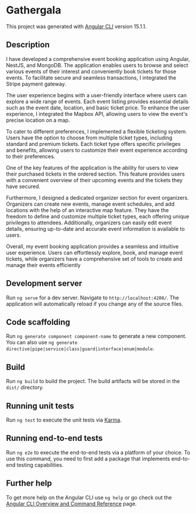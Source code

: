 # Gathergala

This project was generated with [Angular CLI](https://github.com/angular/angular-cli) version 15.1.1.

## Description

I have developed a comprehensive event booking application using Angular, NestJS, and MongoDB. The application enables users to browse and select various events of their interest and conveniently book tickets for those events. To facilitate secure and seamless transactions, I integrated the Stripe payment gateway.

The user experience begins with a user-friendly interface where users can explore a wide range of events. Each event listing provides essential details such as the event date, location, and basic ticket price. To enhance the user experience, I integrated the Mapbox API, allowing users to view the event's precise location on a map.

To cater to different preferences, I implemented a flexible ticketing system. Users have the option to choose from multiple ticket types, including standard and premium tickets. Each ticket type offers specific privileges and benefits, allowing users to customize their event experience according to their preferences.

One of the key features of the application is the ability for users to view their purchased tickets in the ordered section. This feature provides users with a convenient overview of their upcoming events and the tickets they have secured.

Furthermore, I designed a dedicated organizer section for event organizers. Organizers can create new events, manage event schedules, and add locations with the help of an interactive map feature. They have the freedom to define and customize multiple ticket types, each offering unique privileges to attendees. Additionally, organizers can easily edit event details, ensuring up-to-date and accurate event information is available to users.

Overall, my event booking application provides a seamless and intuitive user experience. Users can effortlessly explore, book, and manage event tickets, while organizers have a comprehensive set of tools to create and manage their events efficiently

## Development server

Run `ng serve` for a dev server. Navigate to `http://localhost:4200/`. The application will automatically reload if you change any of the source files.

## Code scaffolding

Run `ng generate component component-name` to generate a new component. You can also use `ng generate directive|pipe|service|class|guard|interface|enum|module`.

## Build

Run `ng build` to build the project. The build artifacts will be stored in the `dist/` directory.

## Running unit tests

Run `ng test` to execute the unit tests via [Karma](https://karma-runner.github.io).

## Running end-to-end tests

Run `ng e2e` to execute the end-to-end tests via a platform of your choice. To use this command, you need to first add a package that implements end-to-end testing capabilities.

## Further help

To get more help on the Angular CLI use `ng help` or go check out the [Angular CLI Overview and Command Reference](https://angular.io/cli) page.

